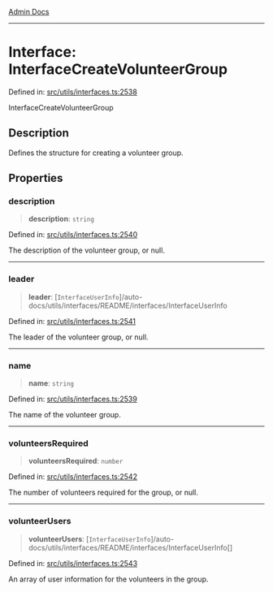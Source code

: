 [Admin Docs](/)

***

# Interface: InterfaceCreateVolunteerGroup

Defined in: [src/utils/interfaces.ts:2538](https://github.com/PalisadoesFoundation/talawa-admin/blob/main/src/utils/interfaces.ts#L2538)

InterfaceCreateVolunteerGroup

## Description

Defines the structure for creating a volunteer group.

## Properties

### description

> **description**: `string`

Defined in: [src/utils/interfaces.ts:2540](https://github.com/PalisadoesFoundation/talawa-admin/blob/main/src/utils/interfaces.ts#L2540)

The description of the volunteer group, or null.

***

### leader

> **leader**: [`InterfaceUserInfo`]/auto-docs/utils/interfaces/README/interfaces/InterfaceUserInfo

Defined in: [src/utils/interfaces.ts:2541](https://github.com/PalisadoesFoundation/talawa-admin/blob/main/src/utils/interfaces.ts#L2541)

The leader of the volunteer group, or null.

***

### name

> **name**: `string`

Defined in: [src/utils/interfaces.ts:2539](https://github.com/PalisadoesFoundation/talawa-admin/blob/main/src/utils/interfaces.ts#L2539)

The name of the volunteer group.

***

### volunteersRequired

> **volunteersRequired**: `number`

Defined in: [src/utils/interfaces.ts:2542](https://github.com/PalisadoesFoundation/talawa-admin/blob/main/src/utils/interfaces.ts#L2542)

The number of volunteers required for the group, or null.

***

### volunteerUsers

> **volunteerUsers**: [`InterfaceUserInfo`]/auto-docs/utils/interfaces/README/interfaces/InterfaceUserInfo[]

Defined in: [src/utils/interfaces.ts:2543](https://github.com/PalisadoesFoundation/talawa-admin/blob/main/src/utils/interfaces.ts#L2543)

An array of user information for the volunteers in the group.
